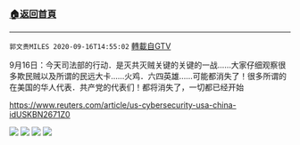 ﻿###  [:house:返回首頁](https://github.com/ourhimalayas/txt)
---

`郭文贵MILES 2020-09-16T14:55:02` [轉載自GTV](https://gtv.org/web/#/UserInfo/5e596957357cc612d35a8044)

9月16日：今天司法部的行动．是灭共灭贼关键的关键的一战……大家仔细观察很多欺民贼以及所谓的民远大卡……火鸡．六四英雄……可能都消失了！很多所谓的在美国的华人代表．共产党的代表们！都将消失了，一切都已经开始

https://www.reuters.com/article/us-cybersecurity-usa-china-idUSKBN2671Z0

![](https://filegroup.gtv.org/cdn-cgi/image/width=600/https://filegroup.gtv.org/group3/default/20200916/14/55/0/844992c387a19e1b475ed61510f1d2a7.jpeg)
![](https://filegroup.gtv.org/cdn-cgi/image/width=600/https://filegroup.gtv.org/group3/default/20200916/14/55/0/45537c9a19aa7d38cb7750949eb46c34.jpeg)
![](https://filegroup.gtv.org/cdn-cgi/image/width=600/https://filegroup.gtv.org/group3/default/20200916/14/55/0/39655754c475b3cba2bbc7224a2997c1.jpeg)
![](https://filegroup.gtv.org/cdn-cgi/image/width=600/https://filegroup.gtv.org/group3/default/20200916/14/55/0/d1369af7b90437406e506f675f274f4e.jpeg)
